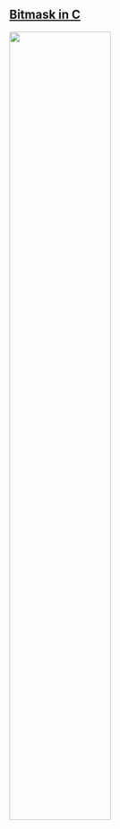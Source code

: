 ## [Bitmask in C](https://www.youtube.com/watch?v=5WaNrdXeOqU)

<a href="https://www.youtube.com/watch?v=5WaNrdXeOqU">
  <img src="https://i.ytimg.com/vi/5WaNrdXeOqU/maxresdefault.jpg" width="60%"> 
</a>
